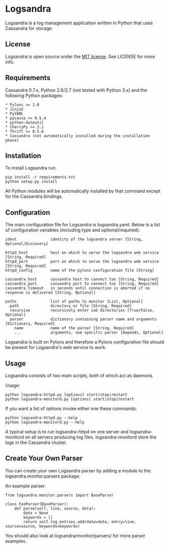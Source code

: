 Logsandra
=========
Logsandra is a log management application written in Python
that uses Cassandra for storage.

License
-------
Logsandra is open source under the [MIT license](http://www.opensource.org/licenses/mit-license.php). See LICENSE for more info.

Requirements
------------
Cassandra 0.7.x, Python 2.6/2.7 (not tested with Python 3.x) and the
following Python packages:

    * Pylons >= 1.0
    * Jinja2
    * PyYAML
    * pycassa >= 0.5.4
    * python-dateutil
    * CherryPy >= 3.1
    * Thrift >= 0.5.0
    * Cassandra (not automatically installed during the installation phase)


Installation
------------
To install Logsandra run:

    pip install -r requirements.txt
    python setup.py install

All Python modules will be automatically installed by that command except for the Cassandra bindings.


Configuration
-------------
The main configuration file for Logsandra is logsandra.yaml.
Below is a list of configuration variables (including type and optional/required):

    ident               identity of the logsandra server [String, Optional/Discovery]

    httpd_host          host on which to serve the logsandra web service [String, Required]
    httpd_port          port on which to serve the logsandra web service [String, Required]
    httpd_config        name of the pylons configuration file [String]

    cassandra_host      cassandra host to connect too [String, Required]
    cassandra_port      cassandra port to connect too [String, Required]
    cassandra_timeout   in seconds until connection is aborted if no response is delivered [String, Optional]

    paths               list of paths to monitor [List, Optional]
      path              directory or file [String, Required]
      recursive         recursively enter sub directories [True/False, Optional]
      parser            dictionary containing parser name and arguments [Dictionary, Required]
        name            name of the parser [String, Required]
        ...             arguments, see specific parser [Depends, Optional]

Logsandra is built on Pylons and therefore a Pylons
configuration file should be present for Logsandra's web service
to work.


Usage
-----
Logsandra consists of two main scripts, both of which act as daemons.

Usage:

    python logsandra-httpd.py [options] start|stop|restart
    python logsandra-monitord.py [options] start|stop|restart

If you want a list of options invoke either one these commands:

    python logsandra-httpd.py --help
    python logsandra-monitord.py --help

A typical setup is to run logsandra-httpd on one server and
logsandra-monitord on all servers producing log files.
logsandra-monitord store the logs in the Cassandra cluster. 


Create Your Own Parser
----------------------
You can create your own Logsandra parser by adding a module
to the logsandra.monitor.parsers package.

An example parser:

    from logsandra.monitor.parsers import BaseParser

    class FooParser(BaseParser):
        def parse(self, line, source, data):
            date = None
            keywords = []
            return self.log_entries.add(date=date, entry=line, source=source, keywords=keywords)

You should also look at logsandra/monitor/parsers/ for more
parser examples.
